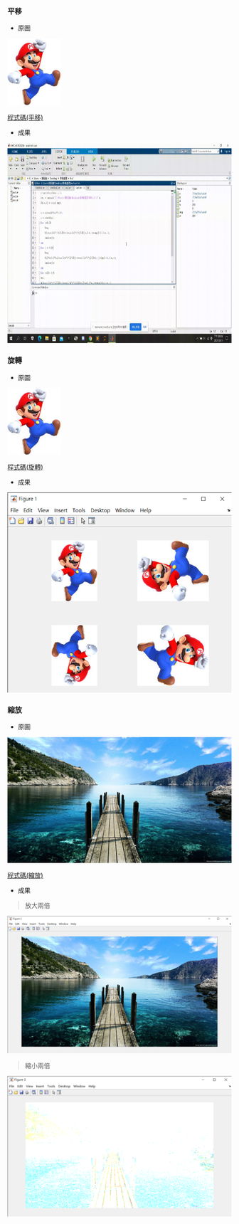### 平移
* 原圖
<img src='https://github.com/OPlobo/matlab/blob/main/hw1/img1/000.jpg' height=150 weight =150>

[程式碼(平移)](https://github.com/OPlobo/matlab/blob/main/hw1/%E5%B9%B3%E7%A7%BB.m)

* 成果
<img src='https://github.com/OPlobo/matlab/blob/main/hw1/img1/%E5%B9%B3%E7%A7%BB.gif' height=450 weight =450>

### 旋轉
* 原圖
<img src='https://github.com/OPlobo/matlab/blob/main/hw1/img1/000.jpg' height=150 weight =150>

[程式碼(旋轉)](https://github.com/OPlobo/matlab/blob/main/hw1/%E6%97%8B%E8%BD%89.m)

* 成果
<img src='https://github.com/OPlobo/matlab/blob/main/hw1/img1/Figure%201%202021_3_11%20%E4%B8%8B%E5%8D%88%2001_15_43.png' height=450 weight =450>

### 縮放
* 原圖
<img src='https://github.com/OPlobo/matlab/blob/main/hw1/img1/001.jpg'>

[程式碼(縮放)](https://github.com/OPlobo/matlab/blob/main/hw1/%E7%B8%AE%E6%94%BE.m)

* 成果

> 放大兩倍

<img src='https://github.com/OPlobo/matlab/blob/main/hw1/img1/Figure%202%202021_3_11%20%E4%B8%8B%E5%8D%88%2002_08_06.png' >

> 縮小兩倍

<img src='https://github.com/OPlobo/matlab/blob/main/hw1/img1/Figure%203%202021_3_11%20%E4%B8%8B%E5%8D%88%2002_10_06.png' >

